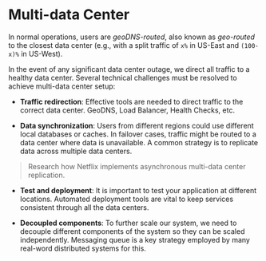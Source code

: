 # Multi-data Center

In normal operations, users are *geoDNS-routed*, also known as *geo-routed* to the closest data center (e.g., with a split traffic of `x%` in US-East and `(100-x)%` in US-West).

In the event of any significant data center outage, we direct all traffic to a healthy data center. Several technical challenges must be resolved to achieve multi-data center setup:

* **Traffic redirection**: Effective tools are needed to direct traffic to the correct data center. GeoDNS, Load Balancer, Health Checks, etc.

* **Data synchronization**: Users from different regions could use different local databases or caches. In failover cases, traffic might be routed to a data center where data is unavailable. A common strategy is to replicate data across multiple data centers.

> Research how Netflix implements asynchronous multi-data center replication.

* **Test and deployment**: It is important to test your application at different locations. Automated deployment tools are vital to keep services consistent through all the data centers.

* **Decoupled components**: To further scale our system, we need to decouple different components of the system so they can be scaled independently. Messaging queue is a key strategy employed by many real-word distributed systems for this.
